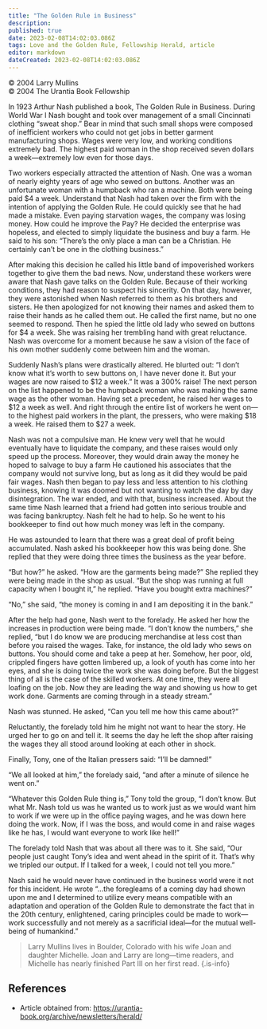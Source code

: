```yaml
---
title: "The Golden Rule in Business"
description: 
published: true
date: 2023-02-08T14:02:03.086Z
tags: Love and the Golden Rule, Fellowship Herald, article
editor: markdown
dateCreated: 2023-02-08T14:02:03.086Z
---
```


<p class="v-card v-sheet theme--light grey lighten-3 px-2">© 2004 Larry Mullins<br>© 2004 The Urantia Book Fellowship</p>

In 1923 Arthur Nash published a book, The Golden Rule in Business. During World War I Nash bought and took over management of a small Cincinnati clothing “sweat shop.” Bear in mind that such small shops were composed of inefficient workers who could not get jobs in better garment manufacturing shops. Wages were very low, and working conditions extremely bad. The highest paid woman in the shop received seven dollars a week—extremely low even for those days.

Two workers especially attracted the attention of Nash. One was a woman of nearly eighty years of age who sewed on buttons. Another was an unfortunate woman with a humpback who ran a machine. Both were being paid $4 a week. Understand that Nash had taken over the firm with the intention of applying the Golden Rule. He could quickly see that he had made a mistake. Even paying starvation wages, the company was losing money. How could he improve the Pay? He decided the enterprise was hopeless, and elected to simply liquidate the business and buy a farm. He said to his son: “There’s the only place a man can be a Christian. He certainly can’t be one in the clothing business.”

After making this decision he called his little band of impoverished workers together to give them the bad news. Now, understand these workers were aware that Nash gave talks on the Golden Rule. Because of their working conditions, they had reason to suspect his sincerity. On that day, however, they were astonished when Nash referred to them as his brothers and sisters. He then apologized for not knowing their names and asked them to raise their hands as he called them out. He called the first name, but no one seemed to respond. Then he spied the little old lady who sewed on buttons for $4 a week. She was raising her trembling hand with great reluctance. Nash was overcome for a moment because he saw a vision of the face of his own mother suddenly come between him and the woman.

Suddenly Nash’s plans were drastically altered. He blurted out: “I don’t know what it’s worth to sew buttons on, I have never done it. But your wages are now raised to $12 a week.” It was a 300% raise! The next person on the list happened to be the humpback woman who was making the same wage as the other woman. Having set a precedent, he raised her wages to $12 a week as well. And right through the entire list of workers he went on—to the highest paid workers in the plant, the pressers, who were making $18 a week. He raised them to $27 a week.

Nash was not a compulsive man. He knew very well that he would eventually have to liquidate the company, and these raises would only speed up the process. Moreover, they would drain away the money he hoped to salvage to buy a farm He cautioned his associates that the company would not survive long, but as long as it did they would be paid fair wages. Nash then began to pay less and less attention to his clothing business, knowing it was doomed but not wanting to watch the day by day disintegration. The war ended, and with that, business increased. About the same time Nash learned that a friend had gotten into serious trouble and was facing bankruptcy. Nash felt he had to help. So he went to his bookkeeper to find out how much money was left in the company.

He was astounded to learn that there was a great deal of profit being accumulated. Nash asked his bookkeeper how this was being done. She replied that they were doing three times the business as the year before.

“But how?” he asked. “How are the garments being made?” She replied they were being made in the shop as usual. “But the shop was running at full capacity when I bought it,” he replied. “Have you bought extra machines?”

“No,” she said, “the money is coming in and I am depositing it in the bank.”

After the help had gone, Nash went to the forelady. He asked her how the increases in production were being made. “I don’t know the numbers,” she replied, “but I do know we are producing merchandise at less cost than before you raised the wages. Take, for instance, the old lady who sews on buttons. You should come and take a peep at her. Somehow, her poor, old, crippled fingers have gotten limbered up, a look of youth has come into her eyes, and she is doing twice the work she was doing before. But the biggest thing of all is the case of the skilled workers. At one time, they were all loafing on the job. Now they are leading the way and showing us how to get work done. Garments are coming through in a steady stream.”

Nash was stunned. He asked, “Can you tell me how this came about?”

Reluctantly, the forelady told him he might not want to hear the story. He urged her to go on and tell it. It seems the day he left the shop after raising the wages they all stood around looking at each other in shock.

Finally, Tony, one of the Italian pressers said: “I’ll be damned!”

“We all looked at him,” the forelady said, “and after a minute of silence he went on.”

“Whatever this Golden Rule thing is,” Tony told the group, “I don’t know. But what Mr. Nash told us was he wanted us to work just as we would want him to work if we were up in the office paying wages, and he was down here doing the work. Now, if I was the boss, and would come in and raise wages like he has, I would want everyone to work like hell!”

The forelady told Nash that was about all there was to it. She said, “Our people just caught Tony’s idea and went ahead in the spirit of it. That’s why we tripled our output. If I talked for a week, I could not tell you more.”

Nash said he would never have continued in the business world were it not for this incident. He wrote “...the foregleams of a coming day had shown upon me and I determined to utilize every means compatible with an adaptation and operation of the Golden Rule to demonstrate the fact that in the 20th century, enlightened, caring principles could be made to work—work successfully and not merely as a sacrificial ideal—for the mutual well-being of humankind.”

> Larry Mullins lives in Boulder, Colorado with his wife Joan and daughter Michelle. Joan and Larry are long—time readers, and Michelle has nearly finished Part III on her first read.
{.is-info}

## References

- Article obtained from: https://urantia-book.org/archive/newsletters/herald/